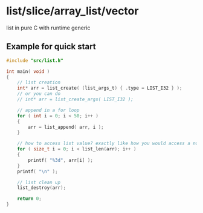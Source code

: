 # list/slice/array_list/vector
list in pure C with runtime generic


## Example for quick start
```c
#include "src/list.h"

int main( void )
{
    // list creation
    int* arr = list_create( (list_args_t) { .type = LIST_I32 } );
    // or you can do
    // int* arr = list_create_args( LIST_I32 );

    // append in a for loop
    for ( int i = 0; i < 50; i++ )
    {
        arr = list_append( arr, i );
    }

    // how to access list value? exactly like how you would access a normal array!
    for ( size_t i = 0; i < list_len(arr); i++ )
    {
        printf( "%3d", arr[i] );
    }
    printf( "\n" );

    // list clean up
    list_destroy(arr);

    return 0;
}
```

